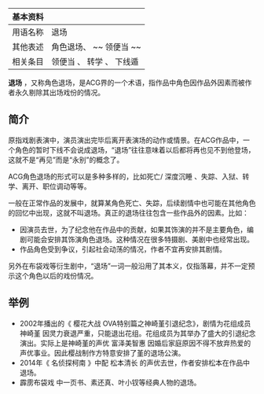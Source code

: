 |  **基本资料**  ||
|---|---|
|用语名称  |  退场   |
|其他表述  |  角色退场、 ~~ 领便当  ~~  |
|相关条目  |  领便当  、  转学  、  下线遁   |
  
**退场** ，又称角色退场，是ACG界的一个术语，指作品中角色因作品外因素而被作者永久剔除其出场戏份的情况。

##  简介

原指戏剧表演中，演员演出完毕后离开表演场的动作或情景。在ACG作品中，一个角色的暂时下线不会说成退场，“退场”往往意味着以后都将再也见不到他登场，这就不是“再见”而是“永别”的概念了。

ACG角色退场的形式可以是多种多样的，比如死亡/  深度沉睡  、失踪、入狱、转学、离开、职位调动等等。

一般在正常作品的发展中，就算某角色死亡、失踪，后续剧情中也可能在其他角色的回忆中出现，这就不叫退场。真正的退场往往包含一些作品外的因素。比如：

  * 因演员去世，为了纪念他在作品中的贡献，如果其饰演的并不是主要角色，编剧可能会安排其饰演角色退场。这种情况在很多特摄剧、美剧中也经常出现。 
  * 作品角色受到争议，引起社会动荡的情况，作者不宜再安排其剧情。 

另外在布袋戏等衍生剧中，“退场”一词一般沿用了其本义，仅指落幕，并不一定预示这个角色以后的戏份情况。

##  举例

  * 2002年播出的《  樱花大战  OVA特别篇之神崎堇引退纪念》，剧情为花组成员  神崎堇  因灵力衰退严重，只能退出花组。花组成员为其举办了盛大的引退纪念演出。实际上是神崎堇的声优  富泽美智惠  因婚后家庭原因不得不放弃热爱的声优事业。因此樱战制作方特意安排了堇的退场公演。 
  * 2014年《  名侦探柯南  》中配  松本清长  的声优去世，作者安排松本在作品中退场。 
  * 霹雳布袋戏  中一页书、素还真、叶小钗等经典人物的退场。 